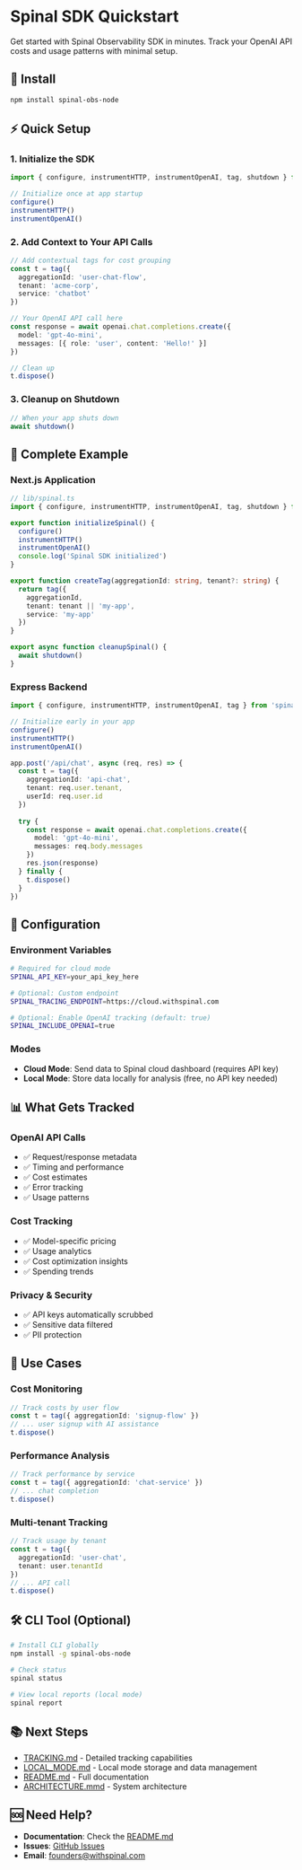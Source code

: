 # Spinal SDK Quickstart

Get started with Spinal Observability SDK in minutes. Track your OpenAI API costs and usage patterns with minimal setup.

## 🚀 **Install**

```bash
npm install spinal-obs-node
```

## ⚡ **Quick Setup**

### **1. Initialize the SDK**
```typescript
import { configure, instrumentHTTP, instrumentOpenAI, tag, shutdown } from 'spinal-obs-node'

// Initialize once at app startup
configure()
instrumentHTTP()
instrumentOpenAI()
```

### **2. Add Context to Your API Calls**
```typescript
// Add contextual tags for cost grouping
const t = tag({ 
  aggregationId: 'user-chat-flow', 
  tenant: 'acme-corp',
  service: 'chatbot'
})

// Your OpenAI API call here
const response = await openai.chat.completions.create({
  model: 'gpt-4o-mini',
  messages: [{ role: 'user', content: 'Hello!' }]
})

// Clean up
t.dispose()
```

### **3. Cleanup on Shutdown**
```typescript
// When your app shuts down
await shutdown()
```

## 🎯 **Complete Example**

### **Next.js Application**
```typescript
// lib/spinal.ts
import { configure, instrumentHTTP, instrumentOpenAI, tag, shutdown } from 'spinal-obs-node'

export function initializeSpinal() {
  configure()
  instrumentHTTP()
  instrumentOpenAI()
  console.log('Spinal SDK initialized')
}

export function createTag(aggregationId: string, tenant?: string) {
  return tag({ 
    aggregationId, 
    tenant: tenant || 'my-app',
    service: 'my-app'
  })
}

export async function cleanupSpinal() {
  await shutdown()
}
```

### **Express Backend**
```typescript
import { configure, instrumentHTTP, instrumentOpenAI, tag } from 'spinal-obs-node'

// Initialize early in your app
configure()
instrumentHTTP()
instrumentOpenAI()

app.post('/api/chat', async (req, res) => {
  const t = tag({ 
    aggregationId: 'api-chat',
    tenant: req.user.tenant,
    userId: req.user.id
  })
  
  try {
    const response = await openai.chat.completions.create({
      model: 'gpt-4o-mini',
      messages: req.body.messages
    })
    res.json(response)
  } finally {
    t.dispose()
  }
})
```

## 🔧 **Configuration**

### **Environment Variables**
```bash
# Required for cloud mode
SPINAL_API_KEY=your_api_key_here

# Optional: Custom endpoint
SPINAL_TRACING_ENDPOINT=https://cloud.withspinal.com

# Optional: Enable OpenAI tracking (default: true)
SPINAL_INCLUDE_OPENAI=true
```

### **Modes**
- **Cloud Mode**: Send data to Spinal cloud dashboard (requires API key)
- **Local Mode**: Store data locally for analysis (free, no API key needed)

## 📊 **What Gets Tracked**

### **OpenAI API Calls**
- ✅ Request/response metadata
- ✅ Timing and performance
- ✅ Cost estimates
- ✅ Error tracking
- ✅ Usage patterns

### **Cost Tracking**
- ✅ Model-specific pricing
- ✅ Usage analytics
- ✅ Cost optimization insights
- ✅ Spending trends

### **Privacy & Security**
- ✅ API keys automatically scrubbed
- ✅ Sensitive data filtered
- ✅ PII protection

## 🎯 **Use Cases**

### **Cost Monitoring**
```typescript
// Track costs by user flow
const t = tag({ aggregationId: 'signup-flow' })
// ... user signup with AI assistance
t.dispose()
```

### **Performance Analysis**
```typescript
// Track performance by service
const t = tag({ aggregationId: 'chat-service' })
// ... chat completion
t.dispose()
```

### **Multi-tenant Tracking**
```typescript
// Track usage by tenant
const t = tag({ 
  aggregationId: 'user-chat',
  tenant: user.tenantId 
})
// ... API call
t.dispose()
```

## 🛠️ **CLI Tool (Optional)**

```bash
# Install CLI globally
npm install -g spinal-obs-node

# Check status
spinal status

# View local reports (local mode)
spinal report
```

## 📚 **Next Steps**

- [TRACKING.md](./TRACKING.md) - Detailed tracking capabilities
- [LOCAL_MODE.md](./LOCAL_MODE.md) - Local mode storage and data management
- [README.md](../README.md) - Full documentation
- [ARCHITECTURE.mmd](../ARCHITECTURE.mmd) - System architecture

## 🆘 **Need Help?**

- **Documentation**: Check the [README.md](../README.md)
- **Issues**: [GitHub Issues](https://github.com/withspinal/obs-node/issues)
- **Email**: founders@withspinal.com
